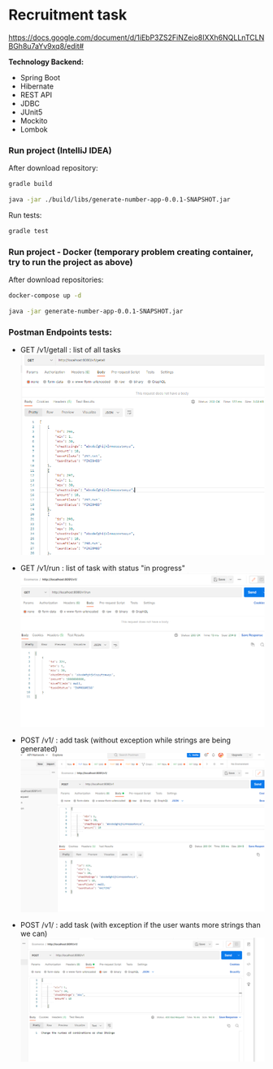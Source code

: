 #                              Recruitment task 
https://docs.google.com/document/d/1iEbP3ZS2FiNZeio8IXXh6NQLLnTCLNBGh8u7aYv9xq8/edit#

**Technology Backend:**

- Spring Boot
- Hibernate
- REST API
- JDBC
- JUnit5
- Mockito
- Lombok


###  Run project (IntelliJ IDEA)

After download repository:

```bash
gradle build
```
```bash
java -jar ./build/libs/generate-number-app-0.0.1-SNAPSHOT.jar
```
Run tests:
```bash
gradle test
```


###  Run project - Docker (temporary problem creating container, try to run the project as above)

After download repositories:

```bash
docker-compose up -d
```
```bash
java -jar generate-number-app-0.0.1-SNAPSHOT.jar
```


### Postman Endpoints tests:

- GET /v1/getall   : list of all tasks
![alt text for image](https://github.com/gkowalczyk/generate-random-sting-app/blob/main/src/main/resources/getall.bmp)

- GET /v1/run   : list of task with status "in progress"
  ![alt text for image](https://github.com/gkowalczyk/generate-random-sting-app/blob/main/src/main/resources/getrun.bmp)

- POST /v1/   : add task (without exception while strings are being generated)
  ![alt text for image](https://github.com/gkowalczyk/generate-random-sting-app/blob/main/src/main/resources/post%20without%20exception.bmp)


- POST /v1/   : add task (with exception if the user wants more strings than we can)
  ![alt text for image](https://github.com/gkowalczyk/generate-random-sting-app/blob/main/src/main/resources/post%20with%20exception.bmp)
